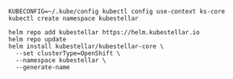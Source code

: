 <!--install-helm-openshift-start-->
```shell
KUBECONFIG=~/.kube/config kubectl config use-context ks-core  
kubectl create namespace kubestellar  

helm repo add kubestellar https://helm.kubestellar.io
helm repo update
helm install kubestellar/kubestellar-core \
  --set clusterType=OpenShift \
  --namespace kubestellar \
  --generate-name
```
<!--install-helm-openshift-end-->
